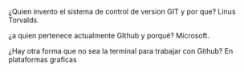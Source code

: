 ¿Quien invento el sistema de control de version GIT y por que?
Linus Torvalds.

¿a quien pertenece actualmente GIthub y porqué?
Microsoft.

¿Hay otra forma que no sea la terminal para trabajar con Github?
En plataformas graficas 


